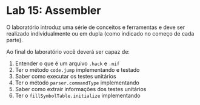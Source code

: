 # Lab 15: Assembler

O laboratório introduz uma série de conceitos e ferramentas e deve ser realizado individualmente ou em dupla (como indicado no começo de cada parte). 

Ao final do laboratório você deverá ser capaz de:

1. Entender o que é um arquivo `.hack` e `.mif`
1. Ter o método `code.jump` implementando e testado
1. Saber como executar os testes unitários
1. Ter o método `parser.commandType` implementando
1. Saber como extrair informações dos testes unitários
1. Ter o `fillSymbolTable.initialize` implementando

